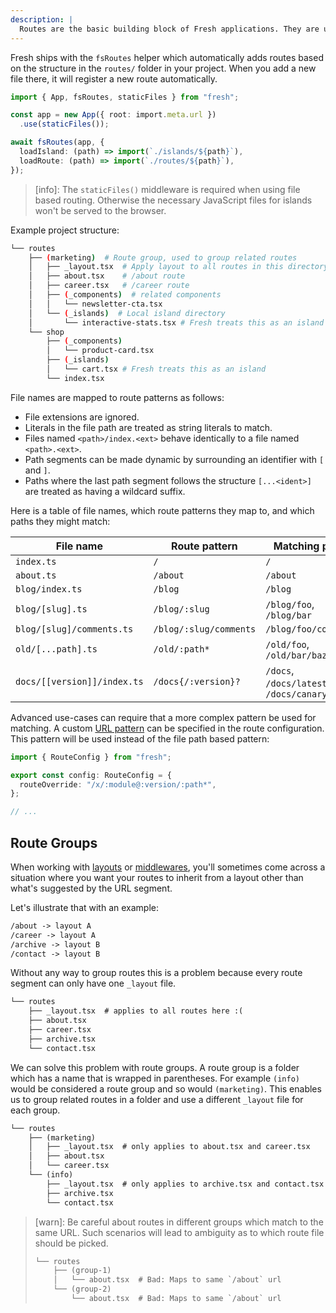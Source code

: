 ```yaml
---
description: |
  Routes are the basic building block of Fresh applications. They are used to define the behaviour the application when a given path is requested.
---
```


Fresh ships with the `fsRoutes` helper which automatically adds routes based on
the structure in the `routes/` folder in your project. When you add a new file
there, it will register a new route automatically.

```ts
import { App, fsRoutes, staticFiles } from "fresh";

const app = new App({ root: import.meta.url })
  .use(staticFiles());

await fsRoutes(app, {
  loadIsland: (path) => import(`./islands/${path}`),
  loadRoute: (path) => import(`./routes/${path}`),
});
```

> [info]: The `staticFiles()` middleware is required when using file based
> routing. Otherwise the necessary JavaScript files for islands won't be served
> to the browser.

Example project structure:

```sh Project structure
└── routes
    ├── (marketing)  # Route group, used to group related routes
    │   ├── _layout.tsx  # Apply layout to all routes in this directory
    │   ├── about.tsx    # /about route
    │   ├── career.tsx   # /career route
    │   ├── (_components)  # related components
    │   │   └── newsletter-cta.tsx
    │   └── (_islands)  # Local island directory
    │       └── interactive-stats.tsx # Fresh treats this as an island
    └── shop
        ├── (_components)
        │   └── product-card.tsx
        ├── (_islands)
        │   └── cart.tsx # Fresh treats this as an island
        └── index.tsx
```

File names are mapped to route patterns as follows:

- File extensions are ignored.
- Literals in the file path are treated as string literals to match.
- Files named `<path>/index.<ext>` behave identically to a file named
  `<path>.<ext>`.
- Path segments can be made dynamic by surrounding an identifier with `[` and
  `]`.
- Paths where the last path segment follows the structure `[...<ident>]` are
  treated as having a wildcard suffix.

Here is a table of file names, which route patterns they map to, and which paths
they might match:

| File name                   | Route pattern          | Matching paths                          |
| --------------------------- | ---------------------- | --------------------------------------- |
| `index.ts`                  | `/`                    | `/`                                     |
| `about.ts`                  | `/about`               | `/about`                                |
| `blog/index.ts`             | `/blog`                | `/blog`                                 |
| `blog/[slug].ts`            | `/blog/:slug`          | `/blog/foo`, `/blog/bar`                |
| `blog/[slug]/comments.ts`   | `/blog/:slug/comments` | `/blog/foo/comments`                    |
| `old/[...path].ts`          | `/old/:path*`          | `/old/foo`, `/old/bar/baz`              |
| `docs/[[version]]/index.ts` | `/docs{/:version}?`    | `/docs`, `/docs/latest`, `/docs/canary` |

Advanced use-cases can require that a more complex pattern be used for matching.
A custom [URL pattern][urlpattern] can be specified in the route configuration.
This pattern will be used instead of the file path based pattern:

```ts routes/my-route.ts
import { RouteConfig } from "fresh";

export const config: RouteConfig = {
  routeOverride: "/x/:module@:version/:path*",
};

// ...
```

## Route Groups

When working with [layouts](/docs/concepts/layouts) or
[middlewares](/docs/concepts/middleware), you'll sometimes come across a
situation where you want your routes to inherit from a layout other than what's
suggested by the URL segment.

Let's illustrate that with an example:

```txt
/about -> layout A
/career -> layout A
/archive -> layout B
/contact -> layout B
```

Without any way to group routes this is a problem because every route segment
can only have one `_layout` file.

```txt Project structure
└── routes
    ├── _layout.tsx  # applies to all routes here :(
    ├── about.tsx
    ├── career.tsx
    ├── archive.tsx
    └── contact.tsx
```

We can solve this problem with route groups. A route group is a folder which has
a name that is wrapped in parentheses. For example `(info)` would be considered
a route group and so would `(marketing)`. This enables us to group related
routes in a folder and use a different `_layout` file for each group.

```txt Project structure
└── routes
    ├── (marketing)
    │   ├── _layout.tsx  # only applies to about.tsx and career.tsx
    │   ├── about.tsx
    │   └── career.tsx
    └── (info)
        ├── _layout.tsx  # only applies to archive.tsx and contact.tsx
        ├── archive.tsx
        └── contact.tsx
```

> [warn]: Be careful about routes in different groups which match to the same
> URL. Such scenarios will lead to ambiguity as to which route file should be
> picked.
>
> ```txt Project structure
> └── routes
>     ├── (group-1)
>     │   └── about.tsx  # Bad: Maps to same `/about` url
>     └── (group-2)
>         └── about.tsx  # Bad: Maps to same `/about` url
> ```

[urlpattern]: https://developer.mozilla.org/en-US/docs/Web/API/URL_Pattern_API

